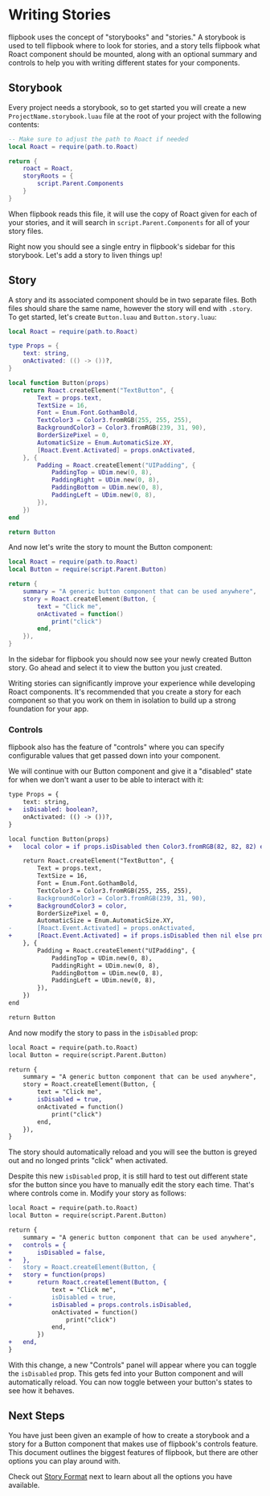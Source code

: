 # Writing Stories

flipbook uses the concept of "storybooks" and "stories." A storybook is used to tell flipbook where to look for stories, and a story tells flipbook what Roact component should be mounted, along with an optional summary and controls to help you with writing different states for your components.

## Storybook

Every project needs a storybook, so to get started you will create a new `ProjectName.storybook.luau` file at the root of your project with the following contents:

```lua title="src/ProjectName.storybook.lua"
-- Make sure to adjust the path to Roact if needed
local Roact = require(path.to.Roact)

return {
    roact = Roact,
    storyRoots = {
        script.Parent.Components
    }
}
```

When flipbook reads this file, it will use the copy of Roact given for each of your stories, and it will search in `script.Parent.Components` for all of your story files.

Right now you should see a single entry in flipbook's sidebar for this storybook. Let's add a story to liven things up!

## Story

A story and its associated component should be in two separate files. Both files should share the same name, however the story will end with `.story`. To get started, let's create `Button.luau` and `Button.story.luau`:

```lua title="src/Components/Button.lua"
local Roact = require(path.to.Roact)

type Props = {
    text: string,
    onActivated: (() -> ())?,
}

local function Button(props)
    return Roact.createElement("TextButton", {
        Text = props.text,
        TextSize = 16,
        Font = Enum.Font.GothamBold,
        TextColor3 = Color3.fromRGB(255, 255, 255),
        BackgroundColor3 = Color3.fromRGB(239, 31, 90),
        BorderSizePixel = 0,
        AutomaticSize = Enum.AutomaticSize.XY,
        [Roact.Event.Activated] = props.onActivated,
    }, {
        Padding = Roact.createElement("UIPadding", {
            PaddingTop = UDim.new(0, 8),
            PaddingRight = UDim.new(0, 8),
            PaddingBottom = UDim.new(0, 8),
            PaddingLeft = UDim.new(0, 8),
        }),
    })
end

return Button
```

And now let's write the story to mount the Button component:

```lua title="src/Components/Button.story.lua"
local Roact = require(path.to.Roact)
local Button = require(script.Parent.Button)

return {
    summary = "A generic button component that can be used anywhere",
    story = Roact.createElement(Button, {
        text = "Click me",
        onActivated = function()
            print("click")
        end,
    }),
}
```

In the sidebar for flipbook you should now see your newly created Button story. Go ahead and select it to view the button you just created.

<!-- TODO: Add image of the button in flipbook -->

Writing stories can significantly improve your experience while developing Roact components. It's recommended that you create a story for each component so that you work on them in isolation to build up a strong foundation for your app.

### Controls

flipbook also has the feature of "controls" where you can specify configurable values that get passed down into your component.

We will continue with our Button component and give it a "disabled" state for when we don't want a user to be able to interact with it:

```diff
type Props = {
    text: string,
+   isDisabled: boolean?,
    onActivated: (() -> ())?,
}

local function Button(props)
+   local color = if props.isDisabled then Color3.fromRGB(82, 82, 82) else Color3.fromRGB(239, 31, 90)

    return Roact.createElement("TextButton", {
        Text = props.text,
        TextSize = 16,
        Font = Enum.Font.GothamBold,
        TextColor3 = Color3.fromRGB(255, 255, 255),
-       BackgroundColor3 = Color3.fromRGB(239, 31, 90),
+       BackgroundColor3 = color,
        BorderSizePixel = 0,
        AutomaticSize = Enum.AutomaticSize.XY,
-       [Roact.Event.Activated] = props.onActivated,
+       [Roact.Event.Activated] = if props.isDisabled then nil else props.onActivated,
    }, {
        Padding = Roact.createElement("UIPadding", {
            PaddingTop = UDim.new(0, 8),
            PaddingRight = UDim.new(0, 8),
            PaddingBottom = UDim.new(0, 8),
            PaddingLeft = UDim.new(0, 8),
        }),
    })
end

return Button
```

And now modify the story to pass in the `isDisabled` prop:

```diff
local Roact = require(path.to.Roact)
local Button = require(script.Parent.Button)

return {
    summary = "A generic button component that can be used anywhere",
    story = Roact.createElement(Button, {
        text = "Click me",
+       isDisabled = true,
        onActivated = function()
            print("click")
        end,
    }),
}
```

The story should automatically reload and you will see the button is greyed out and no longed prints "click" when activated.

<!-- Add image of button with disabled state -->

Despite this new `isDisabled` prop, it is still hard to test out different state sfor the button since you have to manually edit the story each time. That's where controls come in. Modify your story as follows:

```diff
local Roact = require(path.to.Roact)
local Button = require(script.Parent.Button)

return {
    summary = "A generic button component that can be used anywhere",
+   controls = {
+       isDisabled = false,
+   },
-   story = Roact.createElement(Button, {
+   story = function(props)
+       return Roact.createElement(Button, {
            text = "Click me",
-           isDisabled = true,
+           isDisabled = props.controls.isDisabled,
            onActivated = function()
                print("click")
            end,
        })
+   end,
}
```

With this change, a new "Controls" panel will appear where you can toggle the `isDisabled` prop. This gets fed into your Button component and will automatically reload. You can now toggle between your button's states to see how it behaves.

<!-- TODO: Add image of Controls panel -->

## Next Steps

You have just been given an example of how to create a storybook and a story for a Button component that makes use of flipbook's controls feature. This document outlines the biggest features of flipbook, but there are other options you can play around with.

Check out [Story Format](story-format.md) next to learn about all the options you have available.
